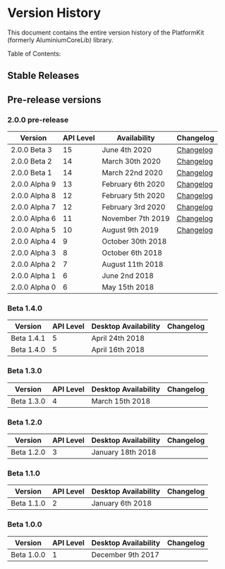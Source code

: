 # Version History
This document contains the entire version history of the PlatformKit (formerly AluminiumCoreLib) library.

Table of Contents:

## Stable Releases

## Pre-release versions 

### 2.0.0 pre-release
 
| Version | API Level| Availability | Changelog |
|---------|--------------|-----------|--|
| 2.0.0 Beta 3 | 15 | June 4th 2020 | [Changelog](https://github.com/AluminiumTech/PlatformKit/releases/tag/2.0.0-beta3)
| 2.0.0 Beta 2 | 14 | March 30th 2020 | [Changelog](https://github.com/AluminiumTech/PlatformKit/releases/tag/2.0.0-beta2)
| 2.0.0 Beta 1 | 14 | March 22nd 2020 | [Changelog](https://github.com/AluminiumTech/PlatformKit/releases/tag/2.0.0-beta1)
| 2.0.0 Alpha 9 | 13 | February 6th 2020 | [Changelog](https://github.com/AluminiumTech/AluminiumCoreLib/releases/tag/2.0.0-alpha9)
| 2.0.0 Alpha 8 | 12 |  February 5th 2020 | [Changelog](https://github.com/AluminiumTech/AluminiumCoreLib/releases/tag/2.0.0-alpha8)|
| 2.0.0 Alpha 7 | 12 | February 3rd 2020 | [Changelog](https://github.com/AluminiumTech/AluminiumCoreLib/releases/tag/2.0.0-alpha7)|
| 2.0.0 Alpha 6 | 11 |  November 7th 2019 | [Changelog](https://github.com/AluminiumTech/AluminiumCoreLib/releases/tag/2.0.0-alpha6)|
| 2.0.0 Alpha 5 | 10 | August 9th 2019 | [Changelog](https://github.com/AluminiumTech/AluminiumCoreLib/releases/tag/2.0.0-alpha5)|
| 2.0.0 Alpha 4 | 9 | October 30th 2018 | |
| 2.0.0 Alpha 3 | 8 | October 6th 2018 | |
| 2.0.0 Alpha 2 | 7 | August 11th 2018 | |
| 2.0.0 Alpha 1 | 6 | June 2nd 2018 | |
| 2.0.0 Alpha 0 | 6 | May 15th 2018 | |

### Beta 1.4.0

| Version | API Level | Desktop Availability | Changelog |
|---------|--------|--------------|-----------|
| Beta 1.4.1 | 5 | April 24th 2018 | |
| Beta 1.4.0 | 5 | April 16th 2018 | |

### Beta 1.3.0

| Version | API Level | Desktop Availability | Changelog |
|---------|------------|----------|-----------|
| Beta 1.3.0 | 4 | March 15th 2018 | |

### Beta 1.2.0

| Version | API Level | Desktop Availability | Changelog |
|---------|-----------|-----------|-----------|
| Beta 1.2.0 | 3 | January 18th 2018 | |

### Beta 1.1.0

| Version | API Level | Desktop Availability | Changelog |
|---------|------------|----------|-----------|
| Beta 1.1.0 | 2 | January 6th 2018 | |

### Beta 1.0.0

| Version | API Level | Desktop Availability | Changelog |
|---------|------------|----------|-----------|
| Beta 1.0.0 | 1 | December 9th 2017 | |
